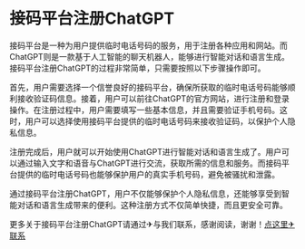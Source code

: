 # 接码平台注册ChatGPT

接码平台是一种为用户提供临时电话号码的服务，用于注册各种应用和网站。而ChatGPT则是一款基于人工智能的聊天机器人，能够进行智能对话和语言生成。接码平台注册ChatGPT的过程非常简单，只需要按照以下步骤操作即可。

首先，用户需要选择一个信誉良好的接码平台，确保所获取的临时电话号码能够顺利接收验证码信息。接着，用户可以前往ChatGPT的官方网站，进行注册和登录操作。在注册过程中，用户需要填写一些基本信息，并且需要验证手机号码。这时，用户可以选择使用接码平台提供的临时电话号码来接收验证码，以保护个人隐私信息。

注册完成后，用户就可以开始使用ChatGPT进行智能对话和语言生成了。用户可以通过输入文字和语音与ChatGPT进行交流，获取所需的信息和服务。而接码平台提供的临时电话号码也能够保护用户的真实手机号码，避免被骚扰和泄露。

通过接码平台注册ChatGPT，用户不仅能够保护个人隐私信息，还能够享受到智能对话和语言生成带来的便利。这种注册方式不仅简单快捷，而且更安全可靠。

更多关于接码平台注册ChatGPT请通过✈与我们联系，感谢阅读，谢谢！[点这里✈联系](https://w.k02.cc)